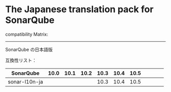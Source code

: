 # The Japanese translation pack for SonarQube

compatibility Matrix:

---

SonarQube の日本語版

互換性リスト：

| **SonarQube** | **10.0** | **10.1** | **10.2** | **10.3** | **10.4** | **10.5** |     |     |     |     |
| ------------- | -------- | -------- | -------- | -------- | -------- | -------- | --- | --- | --- | --- |
| sonar-l10n-ja |          |          |          | 10.3     | 10.4     | 10.5     |     |     |     |     |
